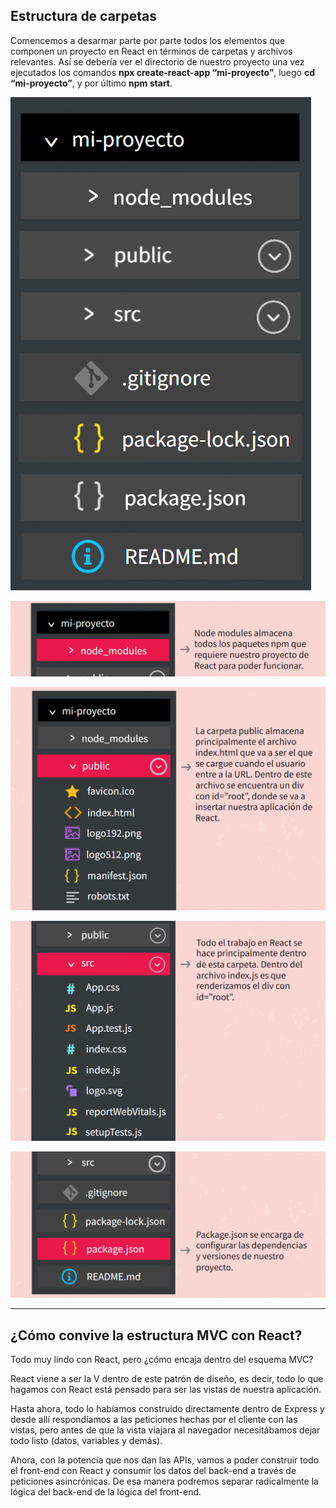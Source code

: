 ## Estructura de carpetas ##
Comencemos a desarmar parte por parte todos los elementos que componen un proyecto en React en términos de carpetas y archivos relevantes. Así se debería ver el directorio de nuestro proyecto una vez ejecutados los comandos **npx create-react-app “mi-proyecto”**, luego **cd “mi-proyecto”**, y por último **npm start**.  

![Carpetas](/Imagenes/carpetas.png)  

![Node_modules](/Imagenes/node.png)

![Public](/Imagenes/public.png)

![Src](/Imagenes/src.png)

![Package.json](/Imagenes/package.png)
***
## ¿Cómo convive la estructura MVC con React? ##
Todo muy lindo con React, pero ¿cómo encaja dentro del esquema MVC?

React viene a ser la V dentro de este patrón de diseño, es decir, todo lo que hagamos con React está pensado para ser las vistas de nuestra aplicación.

Hasta ahora, todo lo habíamos construido directamente dentro de Express y desde allí respondíamos a las peticiones hechas por el cliente con las vistas, pero antes de que la vista viajara al navegador necesitábamos dejar todo listo (datos, variables y demás).

Ahora, con la potencia que nos dan las APIs, vamos a poder construir todo el front-end con React y consumir los datos del back-end a través de peticiones asincrónicas. De esa manera podremos separar radicalmente la lógica del back-end de la lógica del front-end.